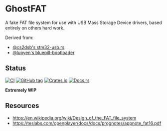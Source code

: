 # GhostFAT

A fake FAT file system for use with USB Mass Storage Device drivers, based entirely on others hard work.


Derived from:
- [@cs2dsb's stm32-usb.rs](https://github.com/cs2dsb/stm32-usb.rs/blob/master/firmware/usb_bootloader/src/ghost_fat.rs)
- [@lupyen's bluepill-bootloader](https://github.com/lupyuen/bluepill-bootloader/blob/master/src/ghostfat.c)


## Status

[![CI](https://github.com/ryankurte/ghostfat/actions/workflows/ci.yml/badge.svg)](https://github.com/ryankurte/ghostfat/actions/workflows/ci.yml)
[![GitHub tag](https://img.shields.io/github/tag/ryankurte/ghostfat.svg)](https://github.com/ryankurte/ghostfat)
[![Crates.io](https://img.shields.io/crates/v/ghostfat.svg)](https://crates.io/crates/ghostfat)
[![Docs.rs](https://docs.rs/ghostfat/badge.svg)](https://docs.rs/ghostfat)

**Extremely WIP**
## Resources

- https://en.wikipedia.org/wiki/Design_of_the_FAT_file_system
- https://teslabs.com/openplayer/docs/docs/prognotes/appnote_fat16.pdf

